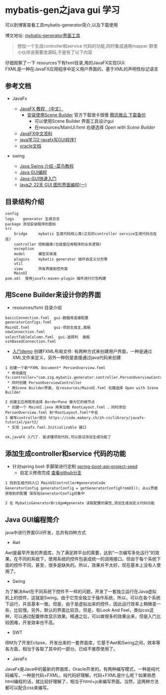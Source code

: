 mybatis-gen之java gui 学习
==============
可以到博客查看工具mybatis-generator简介,以及下载使用
 
博文地址: [mybatis-generator界面工具](http://javastar920905.coding.me/2019/05/mybatis-generator-gui/ )

> 想加一个生成controller和service 代码的功能,同时集成通用mapper 群里小伙伴说需要改源码,于是有了以下内容 

仔细观察了一下 resources下有fxml目录,用的JavaFX实现GUI.  
FXML是一种在JavaFX应用程序中定义用户界面的，基于XML的声明性标记语言


## 参考文档
* JavaFx
    * [JavaFX 教程 （中文）](https://code.makery.ch/zh-cn/library/javafx-tutorial/)
        * [安装使用Scene Builder](https://blog.csdn.net/u011781521/article/details/86632482) 官方下载很卡很慢 [腾讯微云 下载备份](https://share.weiyun.com/5pnIhSY) 
            * 可以使用Scene Builder 界面工具设计gui 
            * 在resources/MainUI.fxml 右键选择 *Open with Scene Builder*
    * [JavaFX中文资料](http://www.javafxchina.net/blog/docs/tutorial1/)
    * [java学习2-javafx写GUI程序1](https://blog.csdn.net/wengduke/article/details/85112877) 
    * [oracle文档](https://docs.oracle.com/javase/8/javafx/get-started-tutorial/jfx-overview.htm)

* swing
    * [Java Swing 介绍 -菜鸟教程](https://www.runoob.com/w3cnote/java-swing-demo-intro.html)
    * [Java GUI编程](https://www.cnblogs.com/bahcelor/p/6626155.html)
    * [Java-GUI快速入门](https://blog.csdn.net/qq_42035966/article/details/82258199)
    * [java之 22天 GUI 图形界面编程(一)](https://www.cnblogs.com/fnlingnzb-learner/p/5953839.html)


## 目录结构介绍
```
config
logs    generator 生成日志
package 添加安装程序的图标
src
    bridge     mybatis 生成代码核心类(之后的controller service生成代码也在这)
    controller 控制器类(也就是应用程序的业务逻辑)
    exception
    model      模型实体类
    plugins    mybatis generator 插件自定义分页等
    util
    view       所有界面和控件类
    MainUI
pom.xml  使用javafx-maven-plugin 插件进行打包构建
```

## 用Scene Builder来设计你的界面
* resources/fxml 目录介绍
```
basicConnection.fxml  gui-数据库连接配置
generatorConfigs.fxml 
MainUI.fxml           gui-项目生成主,面板
newConnection.fxml
selectTableColumn.fxml  gui-选择列  面板
sshBasedConnection.fxml
```
   
* [入门demo](https://code.makery.ch/zh-cn/library/javafx-tutorial/part1/) 
创建FXML布局文件: 有两种方式来创建用户界面，一种是通过XML文件来定义，另外一种则是直接通过java代码来创建

```git
1 创建一个新*FXML Document* PersonOverview.fxml 
 * 修改属性 fx:controller="com.zzg.mybatis.generator.controller.PersonOverviewController"
 * 同时创建 PersonOverviewController
 * 用Scene Builder界面, 在resources/MainUI.fxml 右键选择 Open with Scene Builder
 
2 创建主应用程序选择 BorderPane 做为它的根节点
 * 创建一个 MainUI.java 用来加载 RootLayout.fxml ，同时添加 PersonOverview.fxml 到*RootLayout.fxml*中去
3 编写controller部分 https://code.makery.ch/zh-cn/library/javafx-tutorial/part2/
 * 实现 javafx.fxml.Initializable 接口
 
ok,javaFX 入门了. 能读懂项目代码,可以尝试添加生成功能了

```
## 添加生成controller和service 代码的功能
* 针对spring boot 手脚架进行定制 [spring-boot-api-project-seed](https://github.com/java-frame/spring-boot-api-project-seed)
    * 自定义修改完成 [查看github分支](https://github.com/javastar920905/mybatis-generator-gui/tree/spring-boot-api-project-seed) 

```
1 找到生成代码入口 MainUIController#generateCode
GeneratorConfig generatorConfig = getGeneratorConfigFromUI(); 从ui界面获取到的配置 保存在GeneratorConfig对象中

2 在 MybatisGeneratorBridge#generate 读取配置的属性,添加生成自定义代码功能

```


##  Java GUI编程简介
java中进行界面GUI开发，总共有四种方式
 * Awt

Awt是最早开发的界面库，为了满足跨平台的需要，达到“一次编写多处运行”的效果。在不同的系统下，使用系统的控件包装成统一的调用接口。但由于每个系统下面的控件不同，甚至，很多是缺失的。所以，效果并不太好。现在基本上没有人使用了。
 * Swing

为了解决Awt在不同系统下控件不一样的问题，开发了一套独立运行在Java虚拟机上的控件，这就是Swing。由于它完全独立于操作系统，所以，可以在各个系统下运行，并且基本一致。但是，由于是虚拟出来的控件，因此运行效率上稍微差一些，比较慢。另外，默认的界面比较丑，但是，有Look And Feel，类似css这种，可以通过配置修改显示效果。精通之后，可以做很多的效果出来，但是入门比较困难，开发效率也不高。
 * SWT

IBM为了开发Eclipse，开发出来的一套界面库，它基于Awt和Swing之间，效率等各方面，相当于各取了其中的一部分。已经不推荐使用了。
 * JavaFx
 
JavaFx是Java中的最新的界面库，Oracle开发的。有两种编写模式，一种是纯代码编写，一种是代码+FXML。纯代码好理解，代码+FXML是什么呢？如果熟悉html编程的话，就比较好理解了，相当于html+js来编写界面。当然，这两种方法都可以配合css来编写。
